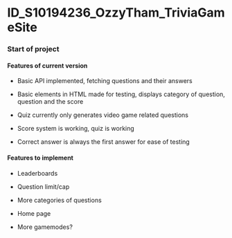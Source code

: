 # ID_S10194236_OzzyTham_TriviaGameSite

### Start of project

#### Features of current version

* Basic API implemented, fetching questions and their answers

* Basic elements in HTML made for testing, displays category of question, question and the score

* Quiz currently only generates video game related questions

* Score system is working, quiz is working

* Correct answer is always the first answer for ease of testing

#### Features to implement

* Leaderboards

* Question limit/cap

* More categories of questions

* Home page

* More gamemodes?